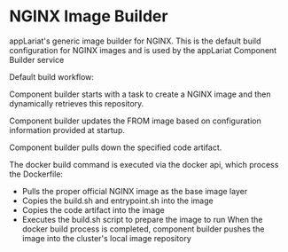 # NGINX Image Builder

appLariat's generic image builder for NGINX. This is the default build configuration for NGINX images and is used by the appLariat Component Builder service

Default build workflow:

Component builder starts with a task to create a NGINX image and then dynamically retrieves this repository.

Component builder updates the FROM image based on configuration information provided at startup.

Component builder pulls down the specified code artifact.
 
The docker build command is executed via the docker api, which process the Dockerfile:

- Pulls the proper official NGINX image as the base image layer
- Copies the build.sh and entrypoint.sh into the image
- Copies the code artifact into the image
- Executes the build.sh script to prepare the image to run When the docker build process is completed, component builder pushes the image into the cluster's local image repository